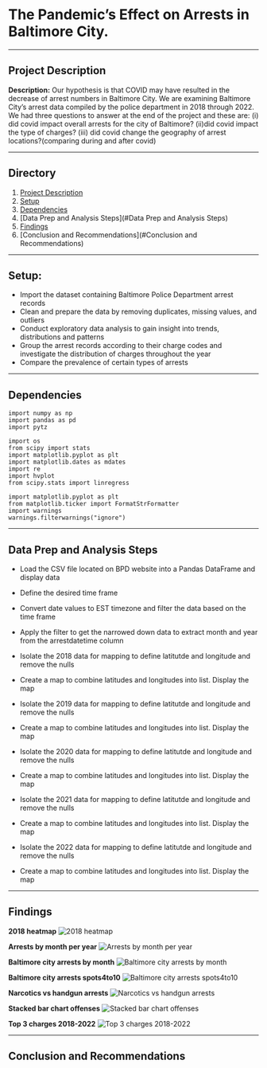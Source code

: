 # The Pandemic’s Effect on Arrests in Baltimore City.

---

## Project Description

**Description:** Our hypothesis is that COVID may have resulted in the decrease of arrest numbers in Baltimore City. We are examining Baltimore City’s arrest data compiled by the police department in 2018 through 2022. We had three questions to answer at the end of the project and these are: (i) did covid impact overall arrests for the city of Baltimore? (ii)did covid impact the type of charges? (iii) did covid change the geography of arrest locations?(comparing during and after covid)

---

## Directory
1. [Project Description](#Project-Description)
2. [Setup](#Setup)
3. [Dependencies](#Dependencies)
4. [Data Prep and Analysis Steps](#Data Prep and Analysis Steps)
5. [Findings](#Findings)
6. [Conclusion and Recommendations](#Conclusion and Recommendations)

---

## Setup: 
- Import the dataset containing Baltimore Police Department arrest records
- Clean and prepare the data by removing duplicates, missing values, and outliers 
- Conduct exploratory data analysis to gain insight into trends, distributions and patterns 
- Group the arrest records according to their charge codes and investigate the distribution of charges throughout the year 
- Compare the prevalence of certain types of arrests

---

## Dependencies 

  
    import numpy as np
    import pandas as pd
    import pytz

    import os 
    from scipy import stats
    import matplotlib.pyplot as plt
    import matplotlib.dates as mdates
    import re
    import hvplot
    from scipy.stats import linregress

    import matplotlib.pyplot as plt
    from matplotlib.ticker import FormatStrFormatter
    import warnings
    warnings.filterwarnings("ignore")

---

## Data Prep and Analysis Steps

- Load the CSV file located on BPD website into a Pandas DataFrame and display data

- Define the desired time frame

- Convert date values to EST timezone and filter the data based on the time frame

- Apply the filter to get the narrowed down data to extract month and year from the arrestdatetime column

- Isolate the 2018 data for mapping to define latitutde and longitude and remove the nulls
  
- Create a map to combine latitudes and longitudes into list. Display the map

- Isolate the 2019 data for mapping to define latitutde and longitude and remove the nulls
  
- Create a map to combine latitudes and longitudes into list. Display the map

- Isolate the 2020 data for mapping to define latitutde and longitude and remove the nulls
 
- Create a map to combine latitudes and longitudes into list. Display the map

- Isolate the 2021 data for mapping to define latitutde and longitude and remove the nulls
  
- Create a map to combine latitudes and longitudes into list. Display the map

- Isolate the 2022 data for mapping to define latitutde and longitude and remove the nulls

- Create a map to combine latitudes and longitudes into list. Display the map

---

## Findings

**2018 heatmap**
![2018 heatmap](Data/2018_heatmap.png)

**Arrests by month per year**
![Arrests by month per year](Data/Arrests_by_month_year.png)

**Baltimore city arrests by month**
![Baltimore city arrests by month](Data/Baltimore_City_arrests_by_month.png)

**Baltimore city arrests spots4to10**
![Baltimore city arrests spots4to10](Data/Baltimore_City_arrests_spots4to10.png)

**Narcotics vs handgun arrests**
![Narcotics vs handgun arrests](Data/narcotics_vs_handgun_arrests.png)

**Stacked bar chart offenses**
![Stacked bar chart offenses](Data/stacked_bar_chart_offenses.png)

**Top 3 charges 2018-2022**
![Top 3 charges 2018-2022](Data/top_3_charges_2018-2022.png)

---

## Conclusion and Recommendations












